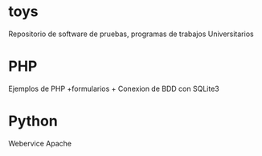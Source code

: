 toys
====
Repositorio de software de pruebas, programas de trabajos Universitarios

PHP
===
Ejemplos de PHP +formularios + Conexion de BDD con SQLite3

Python
======
Webervice Apache
